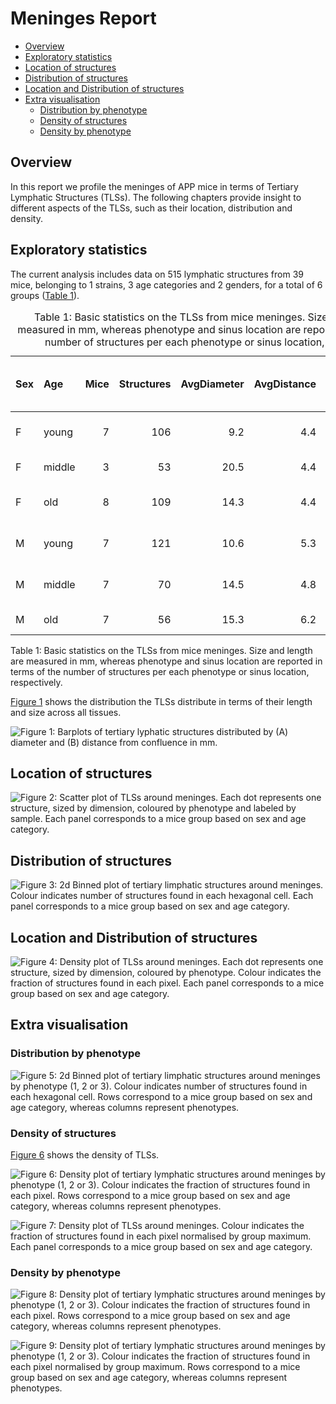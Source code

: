 # Meninges Report

-   [Overview](#overview)
-   [Exploratory statistics](#exploratory-statistics)
-   [Location of structures](#location-of-structures)
-   [Distribution of structures](#distribution-of-structures)
-   [Location and Distribution of
    structures](#location-and-distribution-of-structures)
-   [Extra visualisation](#extra-visualisation)
    -   [Distribution by phenotype](#distribution-by-phenotype)
    -   [Density of structures](#density-of-structures)
    -   [Density by phenotype](#density-by-phenotype)

## Overview

In this report we profile the meninges of APP mice in terms of Tertiary
Lymphatic Structures (TLSs). The following chapters provide insight to
different aspects of the TLSs, such as their location, distribution and
density.

## Exploratory statistics

The current analysis includes data on 515 lymphatic structures from 39
mice, belonging to 1 strains, 3 age categories and 2 genders, for a
total of 6 groups ([Table 1](#tbl-stats)).

<table>
<caption>Table 1: Basic statistics on the TLSs from mice meninges. Size
and length are measured in mm, whereas phenotype and sinus location are
reported in terms of the number of structures per each phenotype or
sinus location, respectively.</caption>
<colgroup>
<col style="width: 4%" />
<col style="width: 8%" />
<col style="width: 5%" />
<col style="width: 12%" />
<col style="width: 13%" />
<col style="width: 13%" />
<col style="width: 20%" />
<col style="width: 19%" />
</colgroup>
<thead>
<tr class="header">
<th style="text-align: left;">Sex</th>
<th style="text-align: left;">Age</th>
<th style="text-align: right;">Mice</th>
<th style="text-align: right;">Structures</th>
<th style="text-align: right;">AvgDiameter</th>
<th style="text-align: right;">AvgDistance</th>
<th style="text-align: left;">Phenotype (1-2-3)</th>
<th style="text-align: left;">Sinus (0-90-180)</th>
</tr>
</thead>
<tbody>
<tr class="odd">
<td style="text-align: left;">F</td>
<td style="text-align: left;">young</td>
<td style="text-align: right;">7</td>
<td style="text-align: right;">106</td>
<td style="text-align: right;">9.2</td>
<td style="text-align: right;">4.4</td>
<td style="text-align: left;">104-1-1</td>
<td style="text-align: left;">28-48-30</td>
</tr>
<tr class="even">
<td style="text-align: left;">F</td>
<td style="text-align: left;">middle</td>
<td style="text-align: right;">3</td>
<td style="text-align: right;">53</td>
<td style="text-align: right;">20.5</td>
<td style="text-align: right;">4.4</td>
<td style="text-align: left;">46-7-0</td>
<td style="text-align: left;">13-34-6</td>
</tr>
<tr class="odd">
<td style="text-align: left;">F</td>
<td style="text-align: left;">old</td>
<td style="text-align: right;">8</td>
<td style="text-align: right;">109</td>
<td style="text-align: right;">14.3</td>
<td style="text-align: right;">4.4</td>
<td style="text-align: left;">92-13-4</td>
<td style="text-align: left;">5-63-41</td>
</tr>
<tr class="even">
<td style="text-align: left;">M</td>
<td style="text-align: left;">young</td>
<td style="text-align: right;">7</td>
<td style="text-align: right;">121</td>
<td style="text-align: right;">10.6</td>
<td style="text-align: right;">5.3</td>
<td style="text-align: left;">119-2-0</td>
<td style="text-align: left;">24-71-26</td>
</tr>
<tr class="odd">
<td style="text-align: left;">M</td>
<td style="text-align: left;">middle</td>
<td style="text-align: right;">7</td>
<td style="text-align: right;">70</td>
<td style="text-align: right;">14.5</td>
<td style="text-align: right;">4.8</td>
<td style="text-align: left;">58-8-4</td>
<td style="text-align: left;">18-40-12</td>
</tr>
<tr class="even">
<td style="text-align: left;">M</td>
<td style="text-align: left;">old</td>
<td style="text-align: right;">7</td>
<td style="text-align: right;">56</td>
<td style="text-align: right;">15.3</td>
<td style="text-align: right;">6.2</td>
<td style="text-align: left;">41-7-8</td>
<td style="text-align: left;">6-43-7</td>
</tr>
</tbody>
</table>

Table 1: Basic statistics on the TLSs from mice meninges. Size and
length are measured in mm, whereas phenotype and sinus location are
reported in terms of the number of structures per each phenotype or
sinus location, respectively.

[Figure 1](#fig-bar) shows the distribution the TLSs distribute in terms
of their length and size across all tissues.

<img src="results/plots/APPfig-bar-1.png" id="fig-bar"
alt="Figure 1: Barplots of tertiary lyphatic structures distributed by (A) diameter and (B) distance from confluence in mm." />

## Location of structures

<img src="results/plots/APPfig-loc-1.png" id="fig-loc"
alt="Figure 2: Scatter plot of TLSs around meninges. Each dot represents one structure, sized by dimension, coloured by phenotype and labeled by sample. Each panel corresponds to a mice group based on sex and age category." />

## Distribution of structures

<img src="results/plots/APPfig-dist-1.png" id="fig-dist"
alt="Figure 3: 2d Binned plot of tertiary limphatic structures around meninges. Colour indicates number of structures found in each hexagonal cell. Each panel corresponds to a mice group based on sex and age category." />

## Location and Distribution of structures

<img src="results/plots/APPfig-loc-dens-1.png" id="fig-loc-dens"
alt="Figure 4: Density plot of TLSs around meninges. Each dot represents one structure, sized by dimension, coloured by phenotype. Colour indicates the fraction of structures found in each pixel. Each panel corresponds to a mice group based on sex and age category." />

## Extra visualisation

### Distribution by phenotype

<img src="results/plots/APPfig-dist-pheno-1.png" id="fig-dist-pheno"
alt="Figure 5: 2d Binned plot of tertiary limphatic structures around meninges by phenotype (1, 2 or 3). Colour indicates number of structures found in each hexagonal cell. Rows correspond to a mice group based on sex and age category, whereas columns represent phenotypes." />

### Density of structures

[Figure 6](#fig-dens) shows the density of TLSs.

<img src="results/plots/APPfig-dens-1.png" id="fig-dens"
alt="Figure 6: Density plot of tertiary lymphatic structures around meninges by phenotype (1, 2 or 3). Colour indicates the fraction of structures found in each pixel. Rows correspond to a mice group based on sex and age category, whereas columns represent phenotypes." />

<img src="results/plots/APPfig-ndens-1.png" id="fig-ndens"
alt="Figure 7: Density plot of TLSs around meninges. Colour indicates the fraction of structures found in each pixel normalised by group maximum. Each panel corresponds to a mice group based on sex and age category." />

### Density by phenotype

<img src="results/plots/APPfig-dens-pheno-1.png" id="fig-dens-pheno"
alt="Figure 8: Density plot of tertiary lymphatic structures around meninges by phenotype (1, 2 or 3). Colour indicates the fraction of structures found in each pixel. Rows correspond to a mice group based on sex and age category, whereas columns represent phenotypes." />

<img src="results/plots/APPfig-ndens-pheno-1.png" id="fig-ndens-pheno"
alt="Figure 9: Density plot of tertiary lymphatic structures around meninges by phenotype (1, 2 or 3). Colour indicates the fraction of structures found in each pixel normalised by group maximum. Rows correspond to a mice group based on sex and age category, whereas columns represent phenotypes." />
